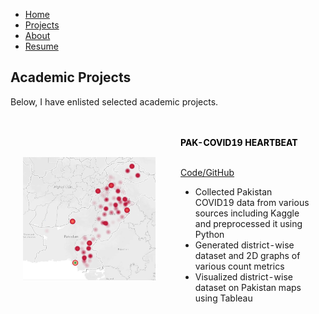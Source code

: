 <ul class="sticky">
  <li><a href="index">Home</a></li>
  <li><a class="active" href="projects">Projects</a></li>
  <li><a href="about">About</a></li>
  <li><a href="files/MuhammadUzairKhattak.pdf">Resume</a></li>
</ul>


## Academic Projects
Below, I have enlisted selected academic projects.
<br>
<table style="width:100%;border:0;border-spacing:0px;border-collapse:separate;margin-right:auto;margin-left:auto;border-color:white">
<tbody>

<tr>
<td style="padding:20px;width:50%;vertical-align:middle">
<div class="one">
<img src='files/heart_beat.jpeg' width="500">
</div>
</td>
<td style="padding:20px;width:50%;vertical-align:middle">

<font color="black"><strong>PAK-COVID19 HEARTBEAT</strong></font>

<br>
  <a href="https://github.com/muzairkhattak/PAK-COVID-19-Citywise-and-District-wise-analysis">Code/GitHub </a>
  <ul>
    <li>
  Collected Pakistan COVID19 data from various sources including Kaggle and preprocessed it using Python </li>
        <li>
  Generated district-wise dataset and 2D graphs of various count metrics </li>
        <li>
  Visualized district-wise dataset on Pakistan maps using Tableau </li>
  </ul>
</td>

</tr>    
        
</tbody>
</table>
